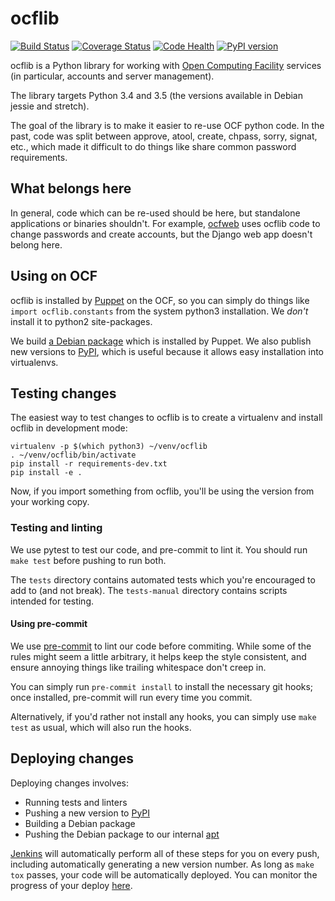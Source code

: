 ocflib
======
[![Build Status](https://jenkins.ocf.berkeley.edu/buildStatus/icon?job=ocflib-test)](https://jenkins.ocf.berkeley.edu/view/ocflib-deploy/)
[![Coverage Status](https://coveralls.io/repos/ocf/ocflib/badge.svg?branch=HEAD&service=github)](https://coveralls.io/github/ocf/ocflib?branch=HEAD)
[![Code Health](https://landscape.io/github/ocf/ocflib/master/landscape.svg?style=flat)](https://landscape.io/github/ocf/ocflib/master)
[![PyPI version](https://badge.fury.io/py/ocflib.svg)](https://pypi.python.org/pypi/ocflib)

ocflib is a Python library for working with [Open Computing Facility][ocf]
services (in particular, accounts and server management).

The library targets Python 3.4 and 3.5 (the versions available in Debian jessie
and stretch).

The goal of the library is to make it easier to re-use OCF python code. In the
past, code was split between approve, atool, create, chpass, sorry, signat,
etc., which made it difficult to do things like share common password
requirements.


## What belongs here

In general, code which can be re-used should be here, but standalone
applications or binaries shouldn't. For example, [ocfweb][ocfweb] uses ocflib
code to change passwords and create accounts, but the Django web app doesn't
belong here.


## Using on OCF

ocflib is installed by [Puppet][puppet] on the OCF, so you can simply do things
like `import ocflib.constants` from the system python3 installation. We *don't*
install it to python2 site-packages.

We build [a Debian package][debian-pkg] which is installed by Puppet. We also
publish new versions to [PyPI][pypi], which is useful because it allows easy
installation into virtualenvs.


## Testing changes

The easiest way to test changes to ocflib is to create a virtualenv and install
ocflib in development mode:

    virtualenv -p $(which python3) ~/venv/ocflib
    . ~/venv/ocflib/bin/activate
    pip install -r requirements-dev.txt
    pip install -e .

Now, if you import something from ocflib, you'll be using the version from your
working copy.


### Testing and linting

We use pytest to test our code, and pre-commit to lint it. You should run `make
test` before pushing to run both.

The `tests` directory contains automated tests which you're encouraged to add
to (and not break). The `tests-manual` directory contains scripts intended for
testing.


#### Using pre-commit

We use [pre-commit][pre-commit] to lint our code before commiting. While some
of the rules might seem a little arbitrary, it helps keep the style consistent,
and ensure annoying things like trailing whitespace don't creep in.

You can simply run `pre-commit install` to install the necessary git hooks;
once installed, pre-commit will run every time you commit.

Alternatively, if you'd rather not install any hooks, you can simply use `make
test` as usual, which will also run the hooks.


## Deploying changes

Deploying changes involves:

* Running tests and linters
* Pushing a new version to [PyPI][pypi]
* Building a Debian package
* Pushing the Debian package to our internal [apt][apt]

[Jenkins][jenkins] will automatically perform all of these steps for you on
every push, including automatically generating a new version number. As long as
`make tox` passes, your code will be automatically deployed. You can
monitor the progress of your deploy [here][jenkins].

[ocf]: https://www.ocf.berkeley.edu/
[ocfweb]: https://github.com/ocf/ocfweb/
[puppet]: https://github.com/ocf/puppet/
[pypi]: https://pypi.python.org/pypi/ocflib
[apt]: http://apt.ocf.berkeley.edu/
[jenkins]: https://jenkins.ocf.berkeley.edu/view/ocflib-deploy/
[debian-pkg]: http://apt.ocf.berkeley.edu/pool/main/o/ocflib/
[pre-commit]: http://pre-commit.com/

